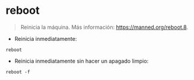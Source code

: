 # reboot

> Reinicia la máquina.
> Más información: <https://manned.org/reboot.8>.

- Reinicia inmediatamente:

`reboot`

- Reinicia inmediatamente sin hacer un apagado limpio:

`reboot -f`
